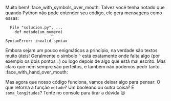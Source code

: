 Muito bem! :face_with_symbols_over_mouth: Talvez você tenha notado que quando Python não pode entender seu código, ele gera mensagens como essas:

```
  File "solucion.py", ...
	def metade(um_numero)
                   	^
SyntaxError: invalid syntax
```

Embora sejam um pouco enigmáticos a princípio, na verdade são textos muito úteis! Geralmente o símbolo `^` está exatamente onde falta algo (por exemplo os dois pontos `:`) ou logo depois de algo que está mal escrito. Mas  claro que nem sempre são perfeitos, e também não podemos pedir tanto. :face_with_hand_over_mouth:

Mas agora que nosso código funciona, vamos deixar algo para pensar: O que retorna a  função `metade`? Um booleano ou outra coisa? E `soma_longitudes`? Tente no console para tirar a dúvida :wink:

